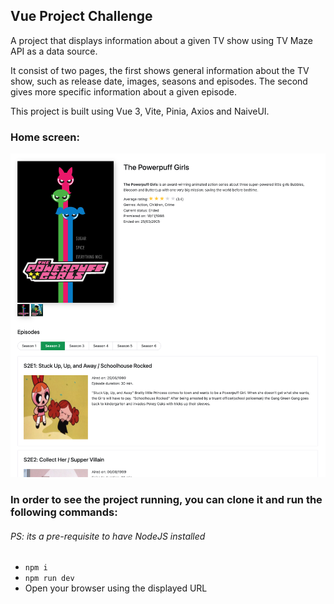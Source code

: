 
## Vue Project Challenge

A project that displays information about a given TV show using TV Maze API as a data source.

It consist of two pages, the first shows general information about the TV show, such as release date, images, seasons and episodes. The second gives more specific information about a given episode.

This project is built using Vue 3, Vite, Pinia, Axios and NaiveUI.

### Home screen:
![Home screen page](src/assets/image.png)

### In order to see the project running, you can clone it and run the following commands:
###### PS: its a pre-requisite to have NodeJS installed
*  `npm i`
*  `npm run dev`
* Open your browser using the displayed URL
